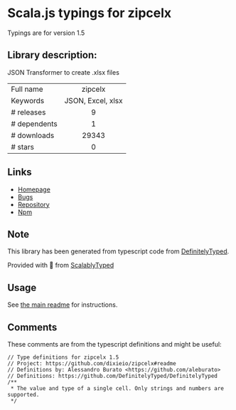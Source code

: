 
# Scala.js typings for zipcelx

Typings are for version 1.5

## Library description:
JSON Transformer to create .xlsx files

|                    |                 |
| ------------------ | :-------------: |
| Full name          | zipcelx |
| Keywords           | JSON, Excel, xlsx |
| # releases         | 9 |
| # dependents       | 1 |
| # downloads        | 29343 |
| # stars            | 0 |

## Links
- [Homepage](https://github.com/dixieio/zipcelx#readme)
- [Bugs](https://github.com/dixieio/zipcelx/issues)
- [Repository](https://github.com/dixieio/zipcelx)
- [Npm](https://www.npmjs.com/package/zipcelx)
    


## Note
This library has been generated from typescript code from [DefinitelyTyped](https://definitelytyped.org).

Provided with :purple_heart: from [ScalablyTyped](https://github.com/oyvindberg/ScalablyTyped)

## Usage
See [the main readme](../../readme.md) for instructions.

## Comments

These comments are from the typescript definitions and might be useful:
```
// Type definitions for zipcelx 1.5
// Project: https://github.com/dixieio/zipcelx#readme
// Definitions by: Alessandro Burato <https://github.com/aleburato>
// Definitions: https://github.com/DefinitelyTyped/DefinitelyTyped
/**
 * The value and type of a single cell. Only strings and numbers are supported.
 */

```

